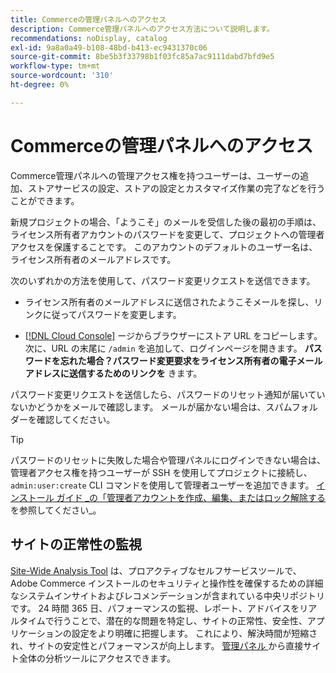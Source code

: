 ```yaml
---
title: Commerceの管理パネルへのアクセス
description: Commerce管理パネルへのアクセス方法について説明します。
recommendations: noDisplay, catalog
exl-id: 9a8a0a49-b108-48bd-b413-ec9431370c06
source-git-commit: 8be5b3f33798b1f03fc85a7ac9111dabd7bfd9e5
workflow-type: tm+mt
source-wordcount: '310'
ht-degree: 0%

---
```


# Commerceの管理パネルへのアクセス

Commerce管理パネルへの管理アクセス権を持つユーザーは、ユーザーの追加、ストアサービスの設定、ストアの設定とカスタマイズ作業の完了などを行うことができます。

新規プロジェクトの場合、「ようこそ」のメールを受信した後の最初の手順は、ライセンス所有者アカウントのパスワードを変更して、プロジェクトへの管理者アクセスを保護することです。 このアカウントのデフォルトのユーザー名は、ライセンス所有者のメールアドレスです。

次のいずれかの方法を使用して、パスワード変更リクエストを送信できます。

- ライセンス所有者のメールアドレスに送信されたようこそメールを探し、リンクに従ってパスワードを変更します。

- [[!DNL Cloud Console]](../cloud-guide/project/overview.md) ージからブラウザーにストア URL をコピーします。 次に、URL の末尾に `/admin` を追加して、ログインページを開きます。 **パスワードを忘れた場合？パスワード変更要求をライセンス所有者の電子メールアドレスに送信するためのリンクを** きます。

パスワード変更リクエストを送信したら、パスワードのリセット通知が届いていないかどうかをメールで確認します。 メールが届かない場合は、スパムフォルダーを確認してください。

>[!TIP]
>
>パスワードのリセットに失敗した場合や管理パネルにログインできない場合は、管理者アクセス権を持つユーザーが SSH を使用してプロジェクトに接続し、`admin:user:create` CLI コマンドを使用して管理者ユーザーを追加できます。 [ インストール ガイド _の「管理者アカウントを作成、編集、またはロック解除する ](https://experienceleague.adobe.com/docs/commerce-operations/installation-guide/tutorials/admin.html) を参照してください_。

## サイトの正常性の監視

[Site-Wide Analysis Tool](https://experienceleague.adobe.com/en/docs/commerce-operations/tools/site-wide-analysis-tool/intro) は、プロアクティブなセルフサービスツールで、Adobe Commerce インストールのセキュリティと操作性を確保するための詳細なシステムインサイトおよびレコメンデーションが含まれている中央リポジトリです。 24 時間 365 日、パフォーマンスの監視、レポート、アドバイスをリアルタイムで行うことで、潜在的な問題を特定し、サイトの正常性、安全性、アプリケーションの設定をより明確に把握します。 これにより、解決時間が短縮され、サイトの安定性とパフォーマンスが向上します。 [ 管理パネル ](https://experienceleague.adobe.com/en/docs/commerce-operations/tools/site-wide-analysis-tool/access#option-2-logging-in-to-your-site-wide-analysis-tool-dashboard-from-your-stores-admin-panel) から直接サイト全体の分析ツールにアクセスできます。
